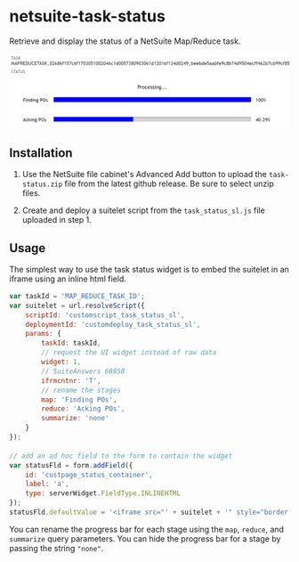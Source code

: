 # netsuite-task-status
Retrieve and display the status of a NetSuite Map/Reduce task.

![Demo](./doc/demo.png)

## Installation

1. Use the NetSuite file cabinet's Advanced Add button to upload the `task-status.zip` file from the latest github release.
Be sure to select unzip files.

2. Create and deploy a suitelet script from the `task_status_sl.js` file uploaded in step 1.

## Usage

The simplest way to use the task status widget is to embed the suitelet in an iframe using an inline html field.

```javascript
var taskId = 'MAP_REDUCE_TASK_ID';
var suitelet = url.resolveScript({
    scriptId: 'customscript_task_status_sl',
    deploymentId: 'customdeploy_task_status_sl',
    params: {
        taskId: taskId,
        // request the UI widget instead of raw data
        widget: 1,
        // SuiteAnswers 68858
        ifrmcntnr: 'T',
        // rename the stages
        map: 'Finding POs',
        reduce: 'Acking POs',
        summarize: 'none'
    }
});

// add an ad hoc field to the form to contain the widget
var statusFld = form.addField({
    id: 'custpage_status_container',
    label: 'a',
    type: serverWidget.FieldType.INLINEHTML
});
statusFld.defaultValue = '<iframe src="' + suitelet + '" style="border:0;width:100%;height:200px;"></iframe>';
``` 

You can rename the progress bar for each stage using the `map`, `reduce`, and `summarize` query parameters.
You can hide the progress bar for a stage by passing the string `"none"`.
